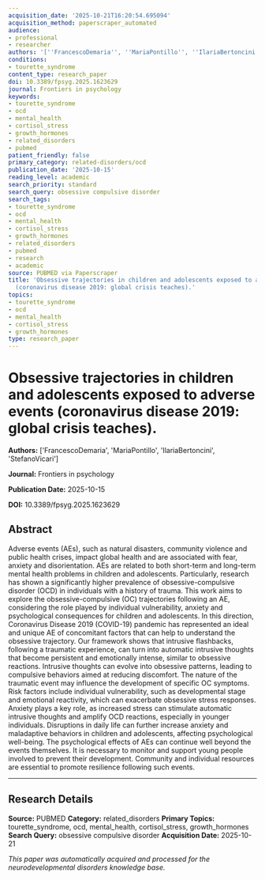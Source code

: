 ```yaml
---
acquisition_date: '2025-10-21T16:20:54.695094'
acquisition_method: paperscraper_automated
audience:
- professional
- researcher
authors: '[''FrancescoDemaria'', ''MariaPontillo'', ''IlariaBertoncini'', ''StefanoVicari'']'
conditions:
- tourette_syndrome
content_type: research_paper
doi: 10.3389/fpsyg.2025.1623629
journal: Frontiers in psychology
keywords:
- tourette_syndrome
- ocd
- mental_health
- cortisol_stress
- growth_hormones
- related_disorders
- pubmed
patient_friendly: false
primary_category: related-disorders/ocd
publication_date: '2025-10-15'
reading_level: academic
search_priority: standard
search_query: obsessive compulsive disorder
search_tags:
- tourette_syndrome
- ocd
- mental_health
- cortisol_stress
- growth_hormones
- related_disorders
- pubmed
- research
- academic
source: PUBMED via Paperscraper
title: 'Obsessive trajectories in children and adolescents exposed to adverse events
  (coronavirus disease 2019: global crisis teaches).'
topics:
- tourette_syndrome
- ocd
- mental_health
- cortisol_stress
- growth_hormones
type: research_paper
---
```


# Obsessive trajectories in children and adolescents exposed to adverse events (coronavirus disease 2019: global crisis teaches).

**Authors:** ['FrancescoDemaria', 'MariaPontillo', 'IlariaBertoncini', 'StefanoVicari']

**Journal:** Frontiers in psychology

**Publication Date:** 2025-10-15

**DOI:** 10.3389/fpsyg.2025.1623629

## Abstract

Adverse events (AEs), such as natural disasters, community violence and public health crises, impact global health and are associated with fear, anxiety and disorientation. AEs are related to both short-term and long-term mental health problems in children and adolescents. Particularly, research has shown a significantly higher prevalence of obsessive-compulsive disorder (OCD) in individuals with a history of trauma. This work aims to explore the obsessive-compulsive (OC) trajectories following an AE, considering the role played by individual vulnerability, anxiety and psychological consequences for children and adolescents. In this direction, Coronavirus Disease 2019 (COVID-19) pandemic has represented an ideal and unique AE of concomitant factors that can help to understand the obsessive trajectory. Our framework shows that intrusive flashbacks, following a traumatic experience, can turn into automatic intrusive thoughts that become persistent and emotionally intense, similar to obsessive reactions. Intrusive thoughts can evolve into obsessive patterns, leading to compulsive behaviors aimed at reducing discomfort. The nature of the traumatic event may influence the development of specific OC symptoms. Risk factors include individual vulnerability, such as developmental stage and emotional reactivity, which can exacerbate obsessive stress responses. Anxiety plays a key role, as increased stress can stimulate automatic intrusive thoughts and amplify OCD reactions, especially in younger individuals. Disruptions in daily life can further increase anxiety and maladaptive behaviors in children and adolescents, affecting psychological well-being. The psychological effects of AEs can continue well beyond the events themselves. It is necessary to monitor and support young people involved to prevent their development. Community and individual resources are essential to promote resilience following such events.

---

## Research Details

**Source:** PUBMED
**Category:** related_disorders
**Primary Topics:** tourette_syndrome, ocd, mental_health, cortisol_stress, growth_hormones
**Search Query:** obsessive compulsive disorder
**Acquisition Date:** 2025-10-21

*This paper was automatically acquired and processed for the neurodevelopmental disorders knowledge base.*
